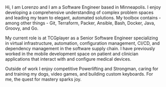 Hi, I am Lorenzo and I am a Software Engineer based in Minneapolis. I enjoy developing a comprehensive understanding of complex problem spaces and leading my team to elegant, automated solutions. 
My toolbox contains - among other things - Git, Terraform, Packer, Ansible, Bash, Docker, Java, Groovy, and Go.

My current role is at TCGplayer as a Senior Software Engineer specializing in virtual infrastructure, automation, configuration management, CI/CD, and dependency management in the software supply chain. I have previously worked in the mobile development space on patient and clinician applications that interact with and configure medical devices.

Outside of work I enjoy competitive Powerlifting and Strongman, caring for and training my dogs, video games, and building custom keyboards. For me, the quest for mastery sparks joy.